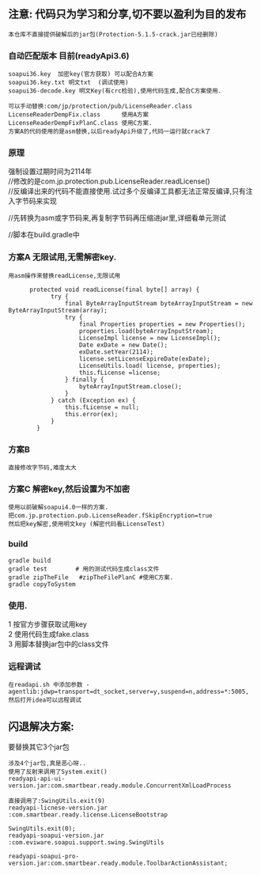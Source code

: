 ##  注意: 代码只为学习和分享,切不要以盈利为目的发布
    本仓库不直接提供破解后的jar包(Protection-5.1.5-crack.jar已经删除)

### 自动匹配版本 目前(readyApi3.6)
    soapui36.key  加密key(官方获取) 可以配合A方案
    soapui36.key.txt 明文txt  (调试使用)
    soapui36-decode.key 明文Key(有crc检验),使用代码生成,配合C方案使用.

    可以手动替换:com/jp/protection/pub/LicenseReader.class
    LicenseReaderDempFix.class      使用A方案
    LicenseReaderDempFixPlanC.class 使用C方案.
    方案A的代码使用的是asm替换,以后readyApi升级了,代码一运行就crack了

### 原理
  强制设置过期时间为2114年  
  //修改的是com.jp.protection.pub.LicenseReader.readLicense()  
  //反编译出来的代码不能直接使用.试过多个反编译工具都无法正常反编译,只有注入字节码来实现  

  //先转换为asm或字节码来,再复制字节码再压缩进jar里,详细看单元测试

  //脚本在build.gradle中

### 方案A 无限试用,无需解密key.
    用asm操作来替换readLicense,无限试用
``` 
      protected void readLicense(final byte[] array) {
            try {
                final ByteArrayInputStream byteArrayInputStream = new ByteArrayInputStream(array);
                try {
                    final Properties properties = new Properties();
                    properties.load(byteArrayInputStream);
                    LicenseImpl license = new LicenseImpl();
                    Date exDate = new Date();
                    exDate.setYear(2114);
                    license.setLicenseExpireDate(exDate);
                    LicenseUtils.load( license, properties);
                    this.fLicense =license;
                } finally {
                    byteArrayInputStream.close();
                }
            } catch (Exception ex) {
                this.fLicense = null;
                this.error(ex);
            }
        }
```

### 方案B 
    直接修改字节码,难度太大

### 方案C 解密key,然后设置为不加密
    使用以前破解soapui4.0一样的方案.  
    把com.jp.protection.pub.LicenseReader.fSkipEncryption=true
    然后把key解密,使用明文key (解密代码看LicenseTest)

### build
    gradle build
    gradle test        # 用的测试代码生成class文件
    gradle zipTheFile   #zipTheFilePlanC #使用C方案.
    gradle copyToSystem

### 使用.
  1 按官方步骤获取试用key  
  2 使用代码生成fake.class  
  3 用脚本替换jar包中的class文件
  
### 远程调试
    在readapi.sh 中添加参数 -agentlib:jdwp=transport=dt_socket,server=y,suspend=n,address=*:5005,  
    然后打开idea可以远程调试

## 闪退解决方案:
要替换其它3个jar包

    涉及4个jar包,真是恶心呀..
    使用了反射来调用了System.exit()
    readyapi-api-ui-version.jar:com.smartbear.ready.module.ConcurrentXmlLoadProcess

    直接调用了:SwingUtils.exit(9)
    readyapi-licnese-version.jar :com.smartbear.ready.license.LicenseBootstrap

    SwingUtils.exit(0);
    readyapi-soapui-version.jar  :com.eviware.soapui.support.swing.SwingUtils

    readyapi-soapui-pro-version.jar:com.smartbear.ready.module.ToolbarActionAssistant;

    